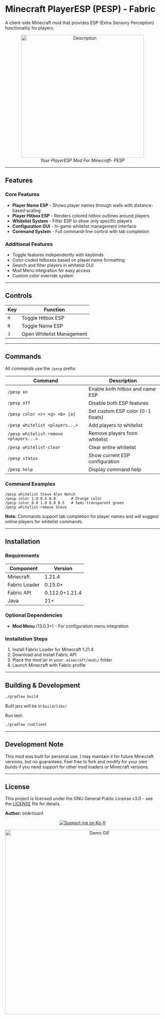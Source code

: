 # Minecraft PlayerESP (PESP) - Fabric

A client-side Minecraft mod that provides ESP (Extra Sensory Perception) functionality for players.

<div align="center">
  <img src="https://github.com/user-attachments/assets/e1273ab9-5515-4401-b3e7-20b85bec2e57" alt="Description" width="400">
  <br>
  <i>Your PlayerESP Mod For Minecraft- PESP</i>
</div>

---

## Features

### Core Features
- **Player Name ESP** - Shows player names through walls with distance-based scaling
- **Player Hitbox ESP** - Renders colored hitbox outlines around players
- **Whitelist System** - Filter ESP to show only specific players
- **Configuration GUI** - In-game whitelist management interface
- **Command System** - Full command-line control with tab completion

### Additional Features
- Toggle features independently with keybinds
- Color-coded hitboxes based on player name formatting
- Search and filter players in whitelist GUI
- Mod Menu integration for easy access
- Custom color override system

---

## Controls

| Key | Function |
|-----|----------|
| `H` | Toggle Hitbox ESP |
| `N` | Toggle Name ESP |
| `J` | Open Whitelist Management |

---

## Commands

All commands use the `/pesp` prefix:

| Command | Description |
|---------|-------------|
| `/pesp on` | Enable both hitbox and name ESP |
| `/pesp off` | Disable both ESP features |
| `/pesp color <r> <g> <b> [a]` | Set custom ESP color (0-1 floats) |
| `/pesp whitelist <players...>` | Add players to whitelist |
| `/pesp whitelist-remove <players...>` | Remove players from whitelist |
| `/pesp whitelist-clear` | Clear entire whitelist |
| `/pesp status` | Show current ESP configuration |
| `/pesp help` | Display command help |

### Command Examples
```
/pesp whitelist Steve Alex Notch
/pesp color 1.0 0.5 0.0       # Orange color
/pesp color 0.0 1.0 0.0 0.5   # Semi-transparent green
/pesp whitelist-remove Steve
```

**Note:** Commands support tab completion for player names and will suggest online players for whitelist commands.

---

## Installation

### Requirements
| Component | Version |
|-----------|---------|
| Minecraft | 1.21.4 |
| Fabric Loader | 0.15.0+ |
| Fabric API | 0.112.0+1.21.4 |
| Java | 21+ |

### Optional Dependencies
- **Mod Menu** (13.0.3+) - For configuration menu integration

### Installation Steps
1. Install Fabric Loader for Minecraft 1.21.4
2. Download and install Fabric API
3. Place the mod jar in your `.minecraft/mods/` folder
4. Launch Minecraft with Fabric profile

---

## Building & Development

```bash
./gradlew build
```

Built jars will be in `build/libs/`

Run test:
```bash
./gradlew runClient
```
---

## Development Note

This mod was built for personal use. I may maintain it for future Minecraft versions, but no guarantees. Feel free to fork and modify for your own builds if you need support for other mod loaders or Minecraft versions.

---

## License

This project is licensed under the GNU General Public License v3.0 - see the [LICENSE](LICENSE) file for details.

**Author:**
bitArtisan1

<p align="center">
  <a href="https://ko-fi.com/D1D11CZNM1">
    <img src="https://ko-fi.com/img/githubbutton_sm.svg" alt="Support me on Ko-fi" />
  </a>
</p>
<div align="center">
  <img src="https://media3.giphy.com/media/v1.Y2lkPTc5MGI3NjExNTZna3FyYnY4M2p5MWtqbDk0bGkyN2RhZ2wxeW5tcThibWR4ZmRybyZlcD12MV9pbnRlcm5hbF9naWZfYnlfaWQmY3Q9Zw/szaTML0LZFAQa3do7Y/giphy.gif" alt="Demo GIF" width="600">
  <br>
</div>
